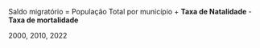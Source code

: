 Saldo migratório = População Total por município + **Taxa de Natalidade** - **Taxa de mortalidade**

2000, 2010, 2022